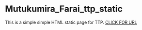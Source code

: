 # Mutukumira_Farai_ttp_static

This is a simple simple HTML static page for TTP.  <a href=" https://faraimajor.github.io/Mutukumira_Farai_ttp_static/" rel="nofollow" target="blank">CLICK FOR URL</a>
